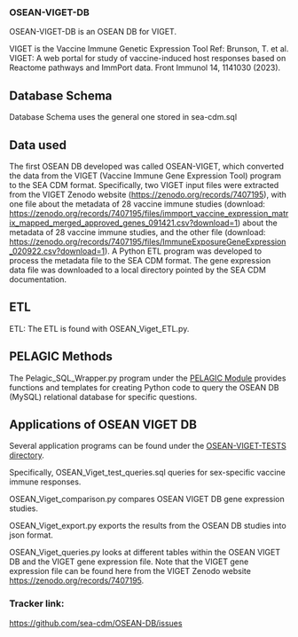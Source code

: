 ### OSEAN-VIGET-DB

OSEAN-VIGET-DB is an OSEAN DB for VIGET.

VIGET is the Vaccine Immune Genetic Expression Tool
Ref: Brunson, T. et al. VIGET: A web portal for study of vaccine-induced host responses based on Reactome pathways and ImmPort data. Front Immunol 14, 1141030 (2023).

## Database Schema
Database Schema uses the general one stored in sea-cdm.sql

## Data used 

The first OSEAN DB developed was called OSEAN-VIGET, which converted the data from the VIGET (Vaccine Immune Gene Expression Tool) program to the SEA CDM format. Specifically, two VIGET input files were extracted from the VIGET Zenodo website (https://zenodo.org/records/7407195), with one file about the metadata of 28 vaccine immune studies (download: https://zenodo.org/records/7407195/files/immport_vaccine_expression_matrix_mapped_merged_approved_genes_091421.csv?download=1) about the metadata of 28 vaccine immune studies, and the other file (download: https://zenodo.org/records/7407195/files/ImmuneExposureGeneExpression_020922.csv?download=1). A Python ETL program was developed to process the metadata file to the SEA CDM format. The gene expression data file was downloaded to a local directory pointed by the SEA CDM documentation.

## ETL

ETL: The ETL is found with OSEAN_Viget_ETL.py.

## PELAGIC Methods 

The Pelagic_SQL_Wrapper.py program under the [PELAGIC Module](https://github.com/sea-cdm/OSEAN-DB/tree/main/PELAGIC%20Module) provides functions and templates for creating Python code to query the OSEAN DB (MySQL) relational database for specific questions. 


## Applications of OSEAN VIGET DB  

Several application programs can be found under the [OSEAN-VIGET-TESTS directory](https://github.com/sea-cdm/OSEAN-DB/tree/main/OSEAN-VIGET-DB/OSEAN-VIGET-TESTS). 

Specifically, OSEAN_Viget_test_queries.sql queries  for sex-specific vaccine immune responses. 

OSEAN_Viget_comparison.py compares OSEAN VIGET DB gene expression studies.

OSEAN_Viget_export.py exports the results from the OSEAN DB studies into json format.

OSEAN_Viget_queries.py looks at different tables within the OSEAN VIGET DB and the VIGET gene expression file. Note that the VIGET gene expression file can be found here from the VIGET Zenodo website https://zenodo.org/records/7407195. 


### Tracker link:  
https://github.com/sea-cdm/OSEAN-DB/issues 
